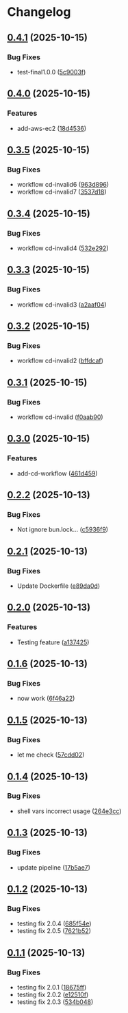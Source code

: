 # Changelog

## [0.4.1](https://github.com/MRJonas343/EPAM-CI-CD-FINAL-TASK/compare/v0.4.0...v0.4.1) (2025-10-15)

### Bug Fixes

* test-final1.0.0 ([5c9003f](https://github.com/MRJonas343/EPAM-CI-CD-FINAL-TASK/commit/5c9003fd4878c47e93da63fef573e8378a8214f6))

## [0.4.0](https://github.com/MRJonas343/EPAM-CI-CD-FINAL-TASK/compare/v0.3.5...v0.4.0) (2025-10-15)

### Features

* add-aws-ec2 ([18d4536](https://github.com/MRJonas343/EPAM-CI-CD-FINAL-TASK/commit/18d4536e5ef2567454bdfc0d75b779c45c064519))

## [0.3.5](https://github.com/MRJonas343/EPAM-CI-CD-FINAL-TASK/compare/v0.3.4...v0.3.5) (2025-10-15)

### Bug Fixes

* workflow cd-invalid6 ([963d896](https://github.com/MRJonas343/EPAM-CI-CD-FINAL-TASK/commit/963d896735f26bc7477b3d17c95f4fc57a424771))
* workflow cd-invalid7 ([3537d18](https://github.com/MRJonas343/EPAM-CI-CD-FINAL-TASK/commit/3537d18320911885ff8f2a6d25f41d51b4fd2beb))

## [0.3.4](https://github.com/MRJonas343/EPAM-CI-CD-FINAL-TASK/compare/v0.3.3...v0.3.4) (2025-10-15)

### Bug Fixes

* workflow cd-invalid4 ([532e292](https://github.com/MRJonas343/EPAM-CI-CD-FINAL-TASK/commit/532e292f4ded0a1bd1111a036a82b4fbea998ddf))

## [0.3.3](https://github.com/MRJonas343/EPAM-CI-CD-FINAL-TASK/compare/v0.3.2...v0.3.3) (2025-10-15)

### Bug Fixes

* workflow cd-invalid3 ([a2aaf04](https://github.com/MRJonas343/EPAM-CI-CD-FINAL-TASK/commit/a2aaf0438995dc364801357395051efd22ed5701))

## [0.3.2](https://github.com/MRJonas343/EPAM-CI-CD-FINAL-TASK/compare/v0.3.1...v0.3.2) (2025-10-15)

### Bug Fixes

* workflow cd-invalid2 ([bffdcaf](https://github.com/MRJonas343/EPAM-CI-CD-FINAL-TASK/commit/bffdcafedd3c14017776c151b7c80807c37ce7dc))

## [0.3.1](https://github.com/MRJonas343/EPAM-CI-CD-FINAL-TASK/compare/v0.3.0...v0.3.1) (2025-10-15)

### Bug Fixes

* workflow cd-invalid ([f0aab90](https://github.com/MRJonas343/EPAM-CI-CD-FINAL-TASK/commit/f0aab902c7c5d416f3a59c21fb7df212c9b1bea5))

## [0.3.0](https://github.com/MRJonas343/EPAM-CI-CD-FINAL-TASK/compare/v0.2.2...v0.3.0) (2025-10-15)

### Features

* add-cd-workflow ([461d459](https://github.com/MRJonas343/EPAM-CI-CD-FINAL-TASK/commit/461d4594fb7ec2c5abc7895fc35272bf331af4b5))

## [0.2.2](https://github.com/MRJonas343/EPAM-CI-CD-FINAL-TASK/compare/v0.2.1...v0.2.2) (2025-10-13)

### Bug Fixes

* Not ignore bun.lock... ([c5936f9](https://github.com/MRJonas343/EPAM-CI-CD-FINAL-TASK/commit/c5936f984e613018196ea88fd306853f172a9941))

## [0.2.1](https://github.com/MRJonas343/EPAM-CI-CD-FINAL-TASK/compare/v0.2.0...v0.2.1) (2025-10-13)

### Bug Fixes

* Update Dockerfile ([e89da0d](https://github.com/MRJonas343/EPAM-CI-CD-FINAL-TASK/commit/e89da0d981524bcdc97c6931eeacf13898c49aac))

## [0.2.0](https://github.com/MRJonas343/EPAM-CI-CD-FINAL-TASK/compare/v0.1.6...v0.2.0) (2025-10-13)

### Features

* Testing feature ([a137425](https://github.com/MRJonas343/EPAM-CI-CD-FINAL-TASK/commit/a137425116016b788e8c92e071a4a473eee78427))

## [0.1.6](https://github.com/MRJonas343/EPAM-CI-CD-FINAL-TASK/compare/v0.1.5...v0.1.6) (2025-10-13)

### Bug Fixes

* now work ([6f46a22](https://github.com/MRJonas343/EPAM-CI-CD-FINAL-TASK/commit/6f46a223540e2727a50abfe04491be7949d598fb))

## [0.1.5](https://github.com/MRJonas343/EPAM-CI-CD-FINAL-TASK/compare/v0.1.4...v0.1.5) (2025-10-13)

### Bug Fixes

* let me check ([57cdd02](https://github.com/MRJonas343/EPAM-CI-CD-FINAL-TASK/commit/57cdd028256e8c1f9eb6fc4986d4adcc5fafba85))

## [0.1.4](https://github.com/MRJonas343/EPAM-CI-CD-FINAL-TASK/compare/v0.1.3...v0.1.4) (2025-10-13)

### Bug Fixes

* shell vars incorrect usage ([264e3cc](https://github.com/MRJonas343/EPAM-CI-CD-FINAL-TASK/commit/264e3cc5b7b857abda0f2826dc76842328f51a65))

## [0.1.3](https://github.com/MRJonas343/EPAM-CI-CD-FINAL-TASK/compare/v0.1.2...v0.1.3) (2025-10-13)

### Bug Fixes

* update pipeline ([17b5ae7](https://github.com/MRJonas343/EPAM-CI-CD-FINAL-TASK/commit/17b5ae708aa3a9959aa448d6badd44cfcea9fd42))

## [0.1.2](https://github.com/MRJonas343/EPAM-CI-CD-FINAL-TASK/compare/v0.1.1...v0.1.2) (2025-10-13)

### Bug Fixes

* testing fix 2.0.4 ([685f54e](https://github.com/MRJonas343/EPAM-CI-CD-FINAL-TASK/commit/685f54ee2c06bbb491f190190183e8af6829009e))
* testing fix 2.0.5 ([7621b52](https://github.com/MRJonas343/EPAM-CI-CD-FINAL-TASK/commit/7621b52590475c7b49a3d0bfcf9829a6bf7ca414))

## [0.1.1](https://github.com/MRJonas343/EPAM-CI-CD-FINAL-TASK/compare/v0.1.0...v0.1.1) (2025-10-13)

### Bug Fixes

* testing fix 2.0.1 ([18675ff](https://github.com/MRJonas343/EPAM-CI-CD-FINAL-TASK/commit/18675ffbbfa73d32febced43935da18fbdff4414))
* testing fix 2.0.2 ([e12510f](https://github.com/MRJonas343/EPAM-CI-CD-FINAL-TASK/commit/e12510f6a40653e98da0dd98d8735add8555328f))
* testing fix 2.0.3 ([534b048](https://github.com/MRJonas343/EPAM-CI-CD-FINAL-TASK/commit/534b048633a4fc86c7ae0dd61dfde2fe5f547f35))

